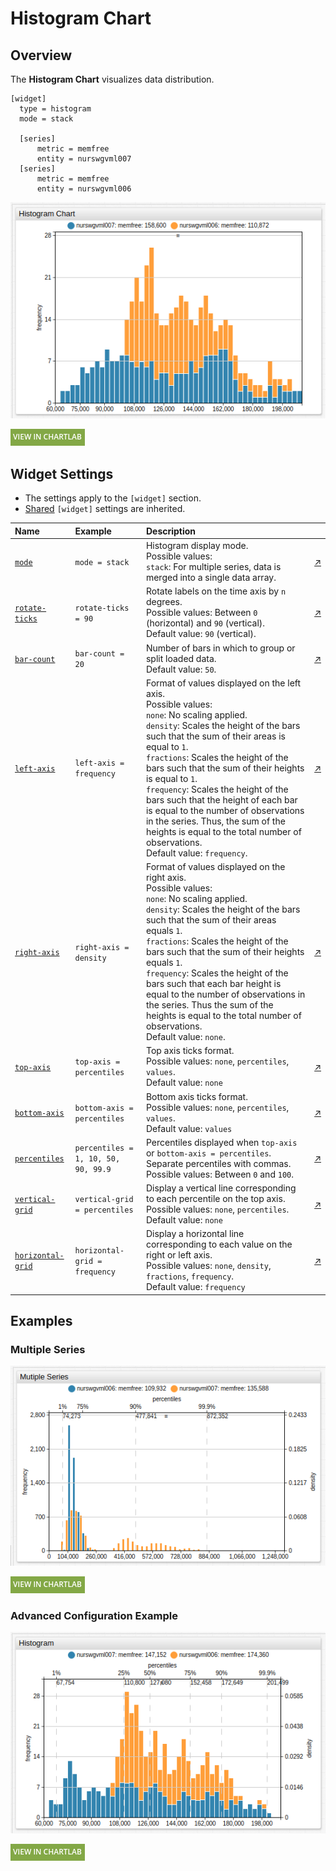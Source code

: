 # Histogram Chart

## Overview

The **Histogram Chart** visualizes data distribution.

```ls
[widget]
  type = histogram
  mode = stack

  [series]
      metric = memfree
      entity = nurswgvml007
  [series]
      metric = memfree
      entity = nurswgvml006
```

![](./images/histogram-title-chart.png)

[![](../../images/button.png)](https://apps.axibase.com/chartlab/dc9b8198)

## Widget Settings

* The settings apply to the `[widget]` section.
* [Shared](../shared/README.md#widget-settings) `[widget]` settings are inherited.

Name | Example | Description | &nbsp;
:--|:--|:--|:--
[`mode`](#mode)|`mode = stack`|Histogram display mode.<br>Possible values:<br>`stack`: For multiple series, data is merged into a single data array.|[↗](https://apps.axibase.com/chartlab/3e4c1692)|
[`rotate-ticks`](#rotate-ticks)| `rotate-ticks = 90` | Rotate labels on the time axis by `n` degrees.<br>Possible values: Between `0` (horizontal) and `90` (vertical).<br>Default value: `90` (vertical).|[↗](https://apps.axibase.com/chartlab/bdb845eb)
[`bar-count`](#bar-count)|`bar-count = 20`|Number of bars in which to group or split loaded data.<br>Default value: `50`.|[↗](https://apps.axibase.com/chartlab/8165265e)|
[`left-axis`](#left-axis)|`left-axis = frequency`|Format of values displayed on the left axis.<br>Possible values:<br>`none`: No scaling applied.<br>`density`: Scales the height of the bars such that the sum of their areas is equal to `1`.<br>`fractions`: Scales the height of the bars such that the sum of their heights is equal to `1`.<br>`frequency`: Scales the height of the bars such that the height of each bar is equal to the number of observations in the series. Thus, the sum of the heights is equal to the total number of observations.<br>Default value: `frequency`.|[↗](https://apps.axibase.com/chartlab/81660bb9)|
[`right-axis`](#right-axis)|`right-axis = density`|Format of values displayed on the right axis.<br>Possible values:<br>`none`: No scaling applied.<br>`density`: Scales the height of the bars such that the sum of their areas equals `1`.<br>`fractions`: Scales the height of the bars such that the sum of their heights equals `1`.<br>`frequency`: Scales the height of the bars such that each bar height is equal to the number of observations in the series. Thus the sum of the heights is equal to the total number of observations.<br>Default value: `none`.|[↗](https://apps.axibase.com/chartlab/7f906511/4/)|
[`top-axis`](#top-axis)|`top-axis = percentiles`|Top axis ticks format.<br>Possible values: `none`, `percentiles`, `values`.<br>Default value: `none`|[↗](https://apps.axibase.com/chartlab/d0a74f21)|
[`bottom-axis`](#bottom-axis)|`bottom-axis = percentiles`|Bottom axis ticks format.<br>Possible values: `none`, `percentiles`, `values`.<br>Default value: `values`|[↗](https://apps.axibase.com/chartlab/7d35910f)|
[`percentiles`](#percentiles)|`percentiles = 1, 10, 50, 90, 99.9`|Percentiles displayed when `top-axis` or `bottom-axis = percentiles`.<br>Separate percentiles with commas.<br>Possible values: Between `0` and `100`.|[↗](https://apps.axibase.com/chartlab/7f906511/7/)|
[`vertical-grid`](#vertical-grid)|`vertical-grid = percentiles`|Display a vertical line corresponding to each percentile on the top axis.<br>Possible values: `none`, `percentiles`.<br>Default value: `none`|[↗](https://apps.axibase.com/chartlab/7f906511/8/)|
[`horizontal-grid`](#horizontal-grid)|`horizontal-grid = frequency`|Display a horizontal line corresponding to each value on the right or left axis.<br>Possible values: `none`, `density`, `fractions`, `frequency`.<br>Default value: `frequency`|[↗](https://apps.axibase.com/chartlab/7f906511/9/)|

## Examples

### Multiple Series

![](./images/multiple-series.png)

[![](../../images/button.png)](https://apps.axibase.com/chartlab/34733f85)

### Advanced Configuration Example

![](./images/histogram-chart-title.png)

[![](../../images/button.png)](https://apps.axibase.com/chartlab/5f79628e)